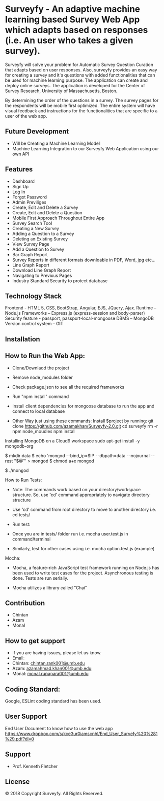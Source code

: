 Surveyfy - An adaptive machine learning based Survey Web App which adapts based on responses (i.e. An user who takes a given survey).
========

Surveyfy will solve your problem for Automatic Survey Question Curation that adapts based on user responses. 
Also, surveyfy provides an easy way for creating a survey and it's questions with added functionalities that can be 
used for machine learning purpose. The application can create and deploy online surveys. 
The application is developed for the Center of Survey Research, University of Massachusetts, Boston.


By determining the order of the questions in a survey. The survey pages for the respondents will be mobile first optimized. 
The entire system will have visual feedback and instructions for the functionalities that are specific to a user of the web app. 

Future Development
------------------
- Will be Creating a Machine Learning Model
- Machine Learning Integration to our Surveyfy Web Application using our own API

Features
--------

- Dashboard
- Sign Up
- Log In
- Forgot Password
- Admin Previliges
- Create, Edit and Delete a Survey
- Create, Edit and Delete a Question
- Mobile First Approach Throughout Entire App
- Survey Search Tool 
- Creating a New Survey
- Adding a Question to a Survey
- Deleting an Existing Survey
- View Survey Page
- Add a Question to Survey
- Bar Graph Report
- Survey Reports in different formats downloable in PDF, Word, jpg etc...
- Line Graph Report
- Download Line Graph Report
- Navigating to Previous Pages
- Industry Standard Security to protect database

Technology Stack
----------------
Frontend - HTML 5, CSS, BootStrap, Angular, EJS, JQuery, Ajax.
Runtime – Node.js
Frameworks – Express.js (express-session and body-parser) 
Security feature - passport, passport-local-mongoose
DBMS – MongoDB
Version control system – GIT

Installation
------------
How to Run the Web App:
-----------------------
- Clone/Downlaod the project
- Remove node_modules folder
- Check package.json to see all the required frameworks
- Run "npm install" command
- Install client dependencies for mongoose database to run the app and connect to local database

- Other Way just using these commands:
Install $project by running:
    git clone https://github.com/azamakhan/Surveyfy-2.0.git
    cd surveyfy
    rm -r npm node_moudles 
    npm install

Installing MongoDB on a Cloud9 workspace
sudo apt-get install -y mongodb-org

$ mkdir data
$ echo 'mongod --bind_ip=$IP --dbpath=data --nojournal --rest "$@"' > mongod
$ chmod a+x mongod

$ ./mongod




How to Run Tests:

- Note: The commands work based on your directory/workspace structure. So, use 'cd' command appropriately to navigate directory structure

- Use 'cd' command from root directory to move to another directory i.e. cd tests/
- Run test:
- Once you are in tests/ folder run i.e. mocha user.test.js in command/terminal
- Similarly, test for other cases using i.e. mocha option.test.js (example)

Mocha: 

- Mocha, a feature-rich JavaScript test framework running on Node.js has been used to write test cases for the project.
Asynchronous testing is done. Tests are run serially.

- Mocha utilizes a library called "Chai"


Contribution
------------

- Chintan
- Azam
- Monal

How to get support
------------------
- If you are having issues, please let us know.
- Email:
- Chintan: chintan.rank001@umb.edu
- Azam: azamahmad.khan001@umb.edu 
- Monal: monal.rupapara001@umb.edu


Coding Standard:
----------------

Google, ESLint coding standard has been used.

User Support
------------
End User Document to know how to use the web app
https://www.dropbox.com/s/kce3ur0iamscnhl/End_User_Survefy%20%281%29.pdf?dl=0

Support
-------

- Prof. Kenneth Fletcher

License
-------

© 2018 Copyright Surveyfy. All Rights Reserved.


 
 
 
 
